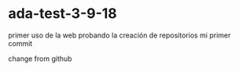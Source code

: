 # ada-test-3-9-18
primer uso de la web probando la creación de repositorios
mi primer commit



change from github
